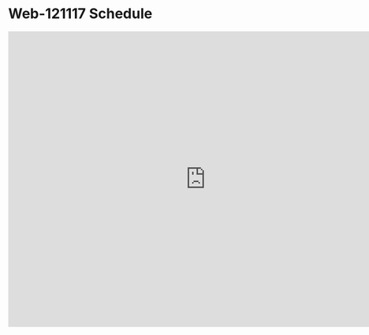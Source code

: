 # Web-121117 Schedule

<iframe src="https://calendar.google.com/calendar/embed?src=flatironschool.com_5epvb45h7bbl6hl9pqod90r568%40group.calendar.google.com&ctz=America%2FNew_York" style="border: 0" width="800" height="600" frameborder="0" scrolling="no"></iframe>
